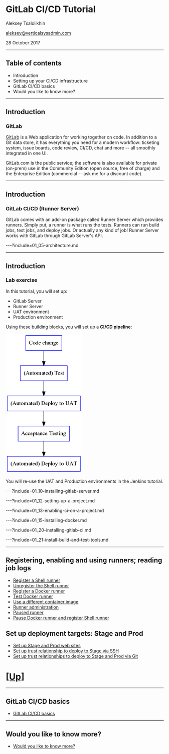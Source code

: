 # GitLab CI/CD Tutorial

Aleksey Tsalolikhin

aleksey@verticalsysadmin.com

28 October 2017

---

## Table of contents

- Introduction
- Setting up your CI/CD infrastructure
- GitLab CI/CD basics
- Would you like to know more?

---

## Introduction

### GitLab

[GitLab](https://about.gitlab.com) is a Web application for working together on code. In addition to a Git data store, it has everything you need for a modern workflow: ticketing system, issue boards, code review, CI/CD, chat and more -- all smoothly integrated in one UI.

GitLab.com is the public service; the software is also available for private (on-prem) use in the Community Edition (open source, free of charge) and the Enterprise Edition (commercial -- ask me for a discount code).

---
## Introduction

### GitLab CI/CD (Runner Server)

GitLab comes with an add-on package called Runner Server which provides runners. Simply put, a runner is what runs the tests. Runners can run build jobs, test jobs, and deploy jobs. Or actually any kind of job! Runner Server works with GitLab through GitLab Server's API.

---?include=01_05-architecture.md

---

## Introduction

### Lab exercise

In this tutorial, you will set up:

- GitLab Server 
- Runner Server
- UAT environment
- Production environment

Using these building blocks, you will set up a **CI/CD pipeline**:

![lab pipeline](img/lab-pipeline.png)

You will re-use the UAT and Production environments in the Jenkins tutorial.

---?include=01_10-installing-gitlab-server.md

---?include=01_12-setting-up-a-project.md

---?include=01_13-enabling-ci-on-a-project.md

---?include=01_15-installing-docker.md

---?include=01_20-installing-gitlab-ci.md

---?include=01_21-install-build-and-test-tools.md

---

## Registering, enabling and using runners; reading job logs
- [Register a Shell runner](01_22-registering-our-first-runner.md)
- [Unregister the Shell runner](01_24-unregistering-runners.md)
- [Register a Docker runner](01_25-register-and-enable-Docker-runner.md)
- [Test Docker runner](01_26-test-docker-runner.md)
- [Use a different container image](01_27-change-docker-image.md)
- [Runner administration](01_80-runners-admin.md)
- [Paused runner](01_84-paused-runner.md)
- [Pause Docker runner and register Shell runner](01_86-shell-again.md)

## Set up deployment targets: Stage and Prod
- [Set up Stage and Prod web sites](01_91-set-up-prod-and-stg-web-sites.md)
- [Set up trust relationship to deploy to Stage via SSH](01_92-deploy-using-ssh.md)
- [Set up trust relationships to deploy to Stage and Prod via Git](01_93-deploy-via-git.md)


# [[Up]](../README.md)

---

## GitLab CI/CD basics

- [GitLab CI/CD basics](02-ci-basics/README.md)

---

## Would you like to know more?

- [Would you like to know more?](bookmarks.md)
